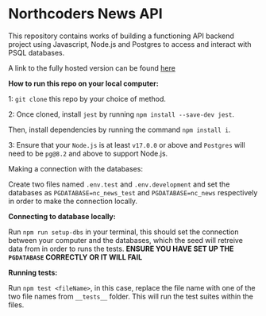 # Northcoders News API

This repository contains works of building a functioning API backend project using Javascript, Node.js and Postgres to access and interact with PSQL databases. 

A link to the fully hosted version can be found [here](https://hot-issue.onrender.com/)

**How to run this repo on your local computer:**

1: ```git clone``` this repo by your choice of method.

2: Once cloned, install `jest` by running `npm install --save-dev jest`.

Then, install dependencies by running the command `npm install i`.

3: Ensure that your `Node.js` is at least `v17.0.0` or above and `Postgres` will need to be `pg@8.2` and above to support Node.js. 

Making a connection with the databases: 
   
 Create two files named ```.env.test``` and ```.env.development``` and set the databases as ```PGDATABASE=nc_news_test``` and ```PGDATABASE=nc_news``` respectively in order to make the connection locally.

**Connecting to database locally:**

Run `npm run setup-dbs` in your terminal, this should set the connection between your computer and the databases, which the seed will retreive data from in order to runs the tests. **ENSURE YOU HAVE SET UP THE `PGDATABASE` CORRECTLY OR IT WILL FAIL**

**Running tests:**

Run `npm test <fileName>`, in this case, replace the file name with one of the two file names from `__tests__` folder. This will run the test suites within the files. 

